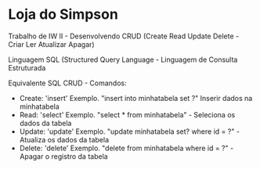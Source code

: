 # Loja do Simpson
Trabalho de IW II - Desenvolvendo CRUD (Create Read Update Delete - Criar Ler Atualizar Apagar)

Linguagem SQL (Structured Query Language - Linguagem de Consulta Estruturada 

Equivalente SQL CRUD - Comandos:

- Create: 'insert'  Exemplo. "insert into minhatabela set ?" Inserir dados na minhatabela
- Read: 'select'    Exemplo. "select * from minhatabela" - Seleciona os dados da tabela 
- Update: 'update'  Exemplo. "update minhatabela set? where id = ?" - Atualiza os dados da tabela
- Delete: 'delete'  Exemplo. "delete from minhatabela where id = ?" - Apagar o registro da tabela

